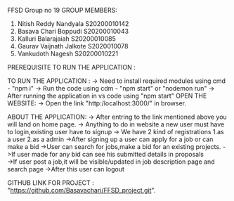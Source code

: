 FFSD Group no 19
GROUP MEMBERS:
1. Nitish Reddy Nandyala    S20200010142
2. Basava Chari Boppudi     S20200010043
3. Kalluri Balarajaiah      S20200010085
4. Gaurav Vaijnath Jalkote  S2020010078
5. Vankudoth Nagesh         S20200010221

PREREQUISITE TO RUN THE APPLICATION :

TO RUN THE APPLICATION :
-> Need to install required modules using cmd - "npm i"
-> Run the code using cdm - "npm start" or "nodemon run"
-> After running the application in vs code using "npm start"
OPEN THE WEBSITE:
-> Open the link "http:/localhost:3000/" in browser.


ABOUT THE APPLICATION:
-> After entring to the link mentioned above you will land on home page.
-> Anything to do in website a new user must have to login,existing user have to signup
-> We have 2 kind of registrations
        1.as a user
        2.as a admin
->After signing up a user can apply for a job or can make a bid 
->User can search for jobs,make a bid for an existing projects.
->If user made for any bid can see his submitted details in proposals  
->If user post a job,it will be visible/updated in job description page and search page
->After this user can logout  

GITHUB LINK FOR PROJECT : "https://github.com/Basavachari/FFSD_project.git".
